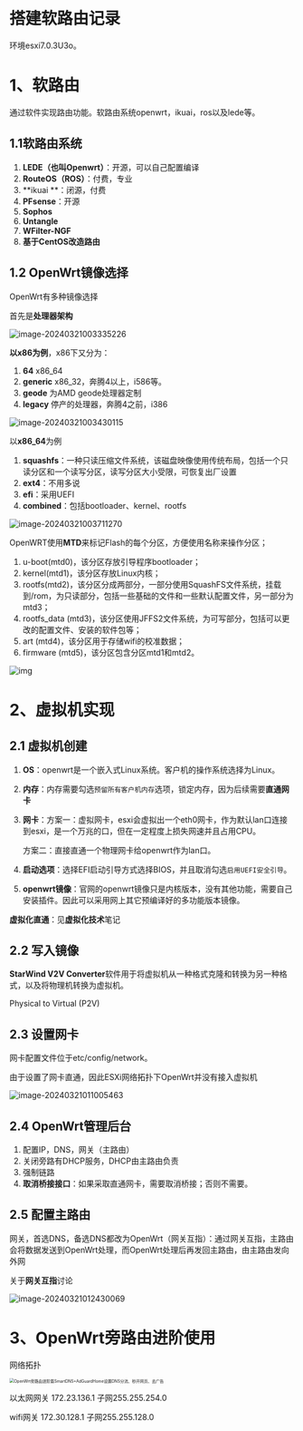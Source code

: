 # 搭建软路由记录

环境esxi7.0.3U3o。

# 1、软路由

通过软件实现路由功能。软路由系统openwrt，ikuai，ros以及lede等。

## 1.1软路由系统

1. **LEDE（也叫Openwrt）**：开源，可以自己配置编译
2. **RouteOS（ROS）**：付费，专业
3. **ikuai **：闭源，付费
4. **PFsense**：开源
5. **Sophos**
6. **Untangle**
7. **WFilter-NGF**
8. **基于CentOS改造路由**

## 1.2 OpenWrt镜像选择

OpenWrt有多种镜像选择

首先是**处理器架构**

![image-20240321003335226](assets/image-20240321003335226.png)

**以x86为例**，x86下又分为：

1. **64** x86_64
2. **generic** x86_32，奔腾4以上，i586等。
3. **geode** 为AMD geode处理器定制
4. **legacy** 停产的处理器，奔腾4之前，i386

![image-20240321003430115](assets/image-20240321003430115.png)

以**x86_64**为例

1. **squashfs**：一种只读压缩文件系统，该磁盘映像使用传统布局，包括一个只读分区和一个读写分区，读写分区大小受限，可恢复出厂设置
2. **ext4**：不用多说
3. **efi**：采用UEFI
4. **combined**：包括bootloader、kernel、rootfs

![image-20240321003711270](assets/image-20240321003711270.png)

OpenWRT使用**MTD**来标记Flash的每个分区，方便使用名称来操作分区；

1. u-boot(mtd0)，该分区存放引导程序bootloader；
2. kernel(mtd1)，该分区存放Linux内核；
3. rootfs(mtd2)，该分区分成两部分，一部分使用SquashFS文件系统，挂载到/rom，为只读部分，包括一些基础的文件和一些默认配置文件，另一部分为mtd3；
4. rootfs_data (mtd3)，该分区使用JFFS2文件系统，为可写部分，包括可以更改的配置文件、安装的软件包等；
5. art (mtd4)，该分区用于存储wifi的校准数据；
6. firmware (mtd5)，该分区包含分区mtd1和mtd2。

![img](assets/e0d9fcc0f4f345b385f0f8d30d977e9f.png)

# 2、虚拟机实现

## 2.1 虚拟机创建

1. **OS**：openwrt是一个嵌入式Linux系统。客户机的操作系统选择为Linux。

2. **内存**：内存需要勾选`预留所有客户机内存`选项，锁定内存，因为后续需要**直通网卡**

3. **网卡**：方案一：虚拟网卡，esxi会虚拟出一个eth0网卡，作为默认lan口连接到esxi，是一个万兆的口，但在一定程度上损失网速并且占用CPU。

   方案二：直接直通一个物理网卡给openwrt作为lan口。

4. **启动选项**：选择EFI启动引导方式选择BIOS，并且取消勾选`启用UEFI安全引导`。

5. **openwrt镜像**：官网的openwrt镜像只是内核版本，没有其他功能，需要自己安装插件。因此可以采用网上其它预编译好的多功能版本镜像。



**虚拟化直通**：见**虚拟化技术**笔记



## 2.2 写入镜像

**StarWind V2V Converter**软件用于将虚拟机从一种格式克隆和转换为另一种格式，以及将物理机转换为虚拟机。

Physical to Virtual (P2V)

## 2.3 设置网卡

网卡配置文件位于etc/config/network。

由于设置了网卡直通，因此ESXi网络拓扑下OpenWrt并没有接入虚拟机

![image-20240321011005463](assets/image-20240321011005463.png)



## 2.4 OpenWrt管理后台

1. 配置IP，DNS，网关（主路由）
2. 关闭旁路有DHCP服务，DHCP由主路由负责
3. 强制链路
4. **取消桥接接口**：如果采取直通网卡，需要取消桥接；否则不需要。

## 2.5 配置主路由

网关，首选DNS，备选DNS都改为OpenWrt（网关互指）：通过网关互指，主路由会将数据发送到OpenWrt处理，而OpenWrt处理后再发回主路由，由主路由发向外网

关于**网关互指**讨论

![image-20240321012430069](assets/image-20240321012430069.png)

# 3、OpenWrt旁路由进阶使用

网络拓扑

<img src="assets/63f08615d28c44190.jpg_e1080.jpg" alt="OpenWrt旁路由进阶篇SmartDNS+AdGuardHome设置DNS分流、秒开网页、去广告" style="zoom:50%;" />



以太网网关 172.23.136.1 子网255.255.254.0

wifi网关 172.30.128.1 子网255.255.128.0